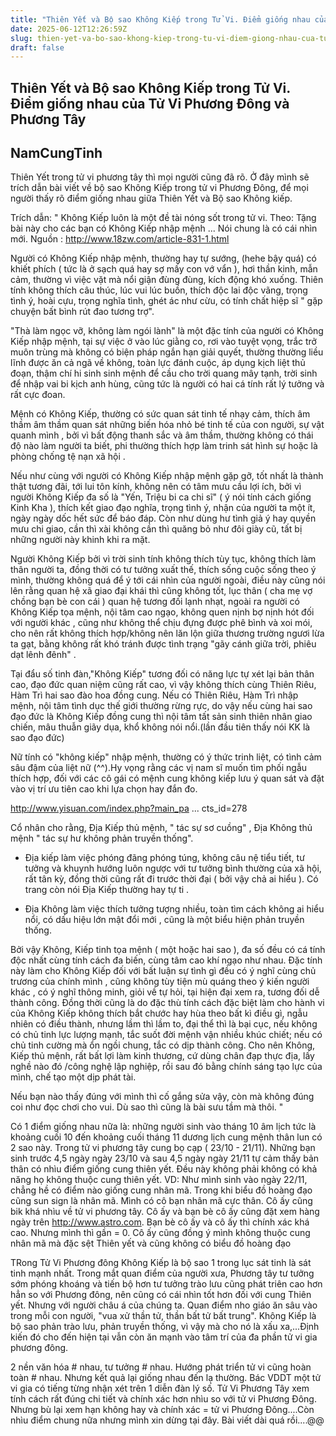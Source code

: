 ```yaml
---
title: "Thiên Yết và Bộ sao Không Kiếp trong Tử Vi. Điểm giống nhau của Tử Vi Phương Đông và Phương Tây"
date: 2025-06-12T12:26:59Z
slug: thien-yet-va-bo-sao-khong-kiep-trong-tu-vi-diem-giong-nhau-cua-tu-vi-phuong-dong-va-phuong-tay
draft: false
---
```


## Thiên Yết và Bộ sao Không Kiếp trong Tử Vi. Điểm giống nhau của Tử Vi Phương Đông và Phương Tây

## NamCungTinh

Thiên Yết trong tử vi phương tây thì mọi người cũng đã rõ. Ở đây mình sẽ trích dẫn bài viết về bộ sao Không Kiếp trong tử vi Phương Đông, để mọi người thấy rõ điểm giống nhau giữa Thiên Yết và Bộ sao Không kiếp.
 
Trích dẫn: 
" Không Kiếp luôn là một đề tài nóng sốt trong tử vi. Theo:
Tặng bài này cho các bạn có Không Kiếp nhập mệnh  ... Nói chung là có cái nhìn mới.
Nguồn : http://www.18zw.com/article-831-1.html
 
Người có Không Kiếp nhập mệnh, thường hay tự sướng, (hehe bậy quá) có khiết phích ( tức là ở sạch quá hay sợ mấy con vớ vẩn ), hơi thần kinh, mẫn cảm, thường vì việc vặt mà nổi giận đùng đùng, kích động khó xuống. Thiên tính không thích câu thúc, lúc vui lúc buồn, thích độc lai độc vãng, trọng tình ý, hoài cựu, trọng nghĩa tình, ghét ác như cừu, có tính chất hiệp sĩ " gặp chuyện bất bình rút đao tương trợ". 
 
"Thà làm ngọc vỡ, không làm ngói lành" là một đặc tính của người có Không Kiếp nhập mệnh, tại sự việc ở vào lúc giằng co, rơi vào tuyệt vọng, trắc trở muôn trùng mà không có biện pháp ngắn hạn giải quyết, thường thường liều lĩnh được ăn cả ngã về không, toàn lực đánh cuộc, áp dụng kịch liệt thủ đoạn, thậm chí hi sinh sinh mệnh để cầu cho trời quang mây tạnh, trời sinh để nhập vai bi kịch anh hùng, cũng tức là người có hai cá tính rất lý tưởng và rất cực đoan.
 
Mệnh có Không Kiếp, thường có sức quan sát tinh tế nhạy cảm, thích âm thầm âm thầm quan sát những biến hóa nhỏ bé tinh tế của con người, sự vật quanh mình , bởi vì bất động thanh sắc và âm thầm, thường không có thái độ nào làm người ta biết, phi thường thích hợp làm trinh sát hình sự hoặc là phòng chống tệ nạn xã hội .
 
Nếu như cùng với người có Không Kiếp nhập mệnh gặp gỡ, tốt nhất là thành thật tương đãi, tới lui tôn kính, không nên có tâm mưu cầu lợi ích, bởi vì người Không Kiếp đa số là "Yến, Triệu bi ca chi sĩ" ( ý nói tính cách giống Kinh Kha ), thích kết giao đạo nghĩa, trọng tình ý, nhận của người ta một ít, ngày ngày dốc hết sức để báo đáp. Còn như dùng hư tình giả ý hay quyền mưu chi giao, cần thì xài không cần thì quăng bỏ như đôi giày cũ, tất bị những người này khinh khi ra mặt.
 
Người Không Kiếp bởi vì trời sinh tính không thích tùy tục, không thích làm thân người ta, đồng thời có tư tưởng xuất thế, thích sống cuộc sống theo ý mình, thường không quá để ý tới cái nhìn của người ngoài, điều này cũng nói lên rằng quan hệ xã giao đại khái thì cũng không tốt, lục thân ( cha mẹ vợ chồng bạn bè con cái ) quan hệ tương đối lạnh nhạt, ngoài ra người có Không Kiếp tọa mệnh, nội tâm cao ngạo, không quen nịnh bợ nịnh hót đối với người khác , cũng như không thể chịu đựng được phê bình và xoi mói, cho nên rất không thích hợp/không nên lăn lộn giữa thương trường ngươi lừa ta gạt, bằng không rất khó tránh được tình trạng "gãy cánh giữa trời, phiêu dạt lênh đênh" .
 
Tại đẩu số tinh đàn,"Không Kiếp" tương đối có năng lực tự xét lại bản thân cao, đạo đức quan niệm cũng rất cao, vì vậy không thích cùng Thiên Riêu, Hàm Trì hai sao đào hoa đồng cung. Nếu có Thiên Riêu, Hàm Trì nhập mệnh, nội tâm tình dục thế giới thường rừng rực, do vậy nếu cùng hai sao đạo đức là Không Kiếp đồng cung thì nội tâm tất sản sinh thiên nhân giao chiến, mâu thuẫn giãy dụa, khổ không nói nổi.(lần đầu tiên thấy nói KK là sao đạo đức)
 
Nữ tính có "không kiếp" nhập mệnh, thường có ý thức trinh liệt, có tình cảm sâu đậm của liệt nữ (^^).Hy vọng rằng các vị nam sĩ muốn tìm phối ngẫu thích hợp, đối với các cô gái có mệnh cung không kiếp lưu ý quan sát và đặt vào vị trí ưu tiên cao khi lựa chọn hay đắn đo.
 
http://www.yisuan.com/index.php?main_pa ... cts_id=278
 
Cổ nhân cho rằng, Địa Kiếp thủ mệnh, " tác sự sơ cuồng" , Địa Không thủ mệnh " tác sự hư không phản truyền thống". 
- Địa kiếp làm việc phóng đãng phóng túng, không câu nệ tiểu tiết, tư tưởng và khuynh hướng luôn ngược với tư tưởng bình thường của xã hội, rất tân kỳ, đồng thời cũng rất đi trước thời đại ( bởi vậy chả ai hiểu ). Có trang còn nói Địa Kiếp thường hay tự ti .
 
- Địa Không làm việc thích tưởng tượng nhiều, toàn tìm cách không ai hiểu nổi, có dấu hiệu lớn mật đổi mới , cũng là một biểu hiện phản truyền thống. 
 
Bởi vậy Không, Kiếp tinh tọa mệnh ( một hoặc hai sao ), đa số đều có cá tính độc nhất cùng tính cách đa biến, cùng tâm cao khí ngạo như nhau. Đặc tính này làm cho Không Kiếp đối với bất luận sự tình gì đều có ý nghĩ cùng chủ trương của chính mình , cũng không tùy tiện mù quáng theo ý kiến người khác , có ý nghĩ thông minh, giỏi về tự hỏi, tại hiện đại xem ra, tương đối dễ thành công. Đồng thời cũng là do đặc thù tính cách đặc biệt làm cho hành vi của Không Kiếp không thích bắt chước hay hùa theo bất kì điều gì, ngẫu nhiên có điều thành, nhưng lầm thì lầm to, đại thể thì là bại cục, nếu không có chủ tinh lực lượng mạnh, tắc suốt đời mệnh vận nhiều khúc chiết; nếu có chủ tinh cường mà ổn ngồi chung, tắc có dịp thành công. Cho nên Không, Kiếp thủ mệnh, rất bất lợi làm kinh thương, cứ dùng chân đạp thực địa, lấy nghề nào đó /công nghệ lập nghiệp, rồi sau đó bằng chính sáng tạo lực của mình, chế tạo một dịp phát tài.
 
Nếu bạn nào thấy đúng với mình thì cố gắng sửa vậy, còn mà không đúng coi như đọc chơi cho vui. Dù sao thì cũng là bài sưu tầm mà thôi. "
 
Có 1 điểm giống nhau nữa là: những người sinh vào tháng 10 âm lịch tức là khoảng cuối 10 đến khoảng cuối tháng 11 dương lịch cung mệnh thân lun có 2 sao này. Trong tử vi phương tây cung bọ cạp ( 23/10 - 21/11). Những bạn sinh trước 4,5 ngày ngày 23/10 và sau 4,5 ngày ngày 21/11 tự cảm thấy bản thân có nhìu điểm giống cung thiên yết. Đều này không phải không có khả năng họ không thuộc cung thiên yết.
VD: Như mình sinh vào ngày 22/11, chẳng hề có điểm nào giống cung nhân mã. Trong khi biểu đồ hoàng đạo cũng sun sign là nhân mã. Mình có cô bạn nhân mã cực thân. Cô ấy cũng bik khá nhìu về tử vi phương tây. Cô ấy và bạn bè cô ấy cũng đặt xem hàng ngày trên http://www.astro.com. Bạn bè cô ấy và cô ấy thì chính xác khá cao. Nhưng mình thì gần = 0. Cô ấy cũng đồng ý mình không thuộc cung nhân mã mà đặc sệt Thiên yết và cũng không có biểu đồ hoàng đạo 
 
TRong Tử Vi Phương đông Không Kiếp là bộ sao 1 trong lục sát tinh là sát tinh mạnh nhất. Trong mắt quan điểm của người xưa, Phương tây tư tưởng sớm phóng khoáng và tiến bộ hơn tư tưởng trào lưu cũng phát triên cao hơn hẳn so với Phương đông, nên cũng có cái nhìn tốt hơn đối với cung Thiên yết. Nhưng với người châu á của chúng ta. Quan điểm nho giáo ăn sâu vào trong mỗi con người, "vua xử thần tử, thần bất tử bất trung". Không Kiếp là bộ sao phản trào lưu, phản truyền thống, vì vậy mà cho nó là xấu xa,...Định kiến đó cho đến hiện tại vẫn còn ăn mạnh vào tâm trí của đa phần tử vi gia phương đông. 
 
2 nền văn hóa # nhau, tư tưởng # nhau. Hướng phát triển tử vi cũng hoàn toàn # nhau. Nhưng kết quả lại giống nhau đến lạ thường. Bác VDDT một tử vi gia có tiếng từng nhận xét trên 1 diễn đàn lý số. Tử Vi Phương Tây xem tính cách rất đúng chi tiết và chính xác hơn nhìu so với tử vi Phương Đông. Nhưng bù lại xem hạn không hay và chính xác = tử vi Phương Đông....Còn nhìu điểm chung nữa nhưng mình xin dừng tại đây. Bài viết dài quá rồi....@@
